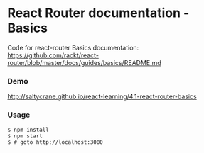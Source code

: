 # React Router documentation - Basics

Code for react-router Basics documentation:
https://github.com/rackt/react-router/blob/master/docs/guides/basics/README.md

### Demo

http://saltycrane.github.io/react-learning/4.1-react-router-basics

### Usage

    $ npm install
    $ npm start
    $ # goto http://localhost:3000
